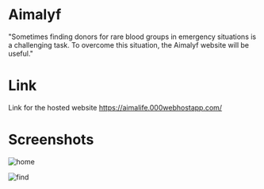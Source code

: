 # Aimalyf

"Sometimes finding donors for rare blood groups in emergency situations is a challenging task. To overcome this situation, the Aimalyf website will be useful." 


# Link 

Link for the hosted website  https://aimalife.000webhostapp.com/
# Screenshots

![home](https://github.com/SARANKUMAAR02/Aimalyf/assets/111904560/5efa8eda-fdf8-4c23-b1e9-a4e71484e8c9)

![find](https://github.com/SARANKUMAAR02/Aimalyf/assets/111904560/7e8c1d4e-8ca2-42a3-be24-3454f54f9669)


